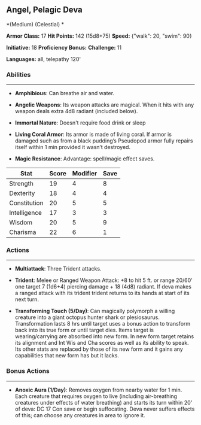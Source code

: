 ## Angel, Pelagic Deva
*(Medium) (Celestial) *

**Armor Class:** 17
**Hit Points:** 142 (15d8+75)
**Speed:** {"walk": 20, "swim": 90}

**Initiative:** 18
**Proficiency Bonus:**
**Challenge:** 11

**Languages:** all, telepathy 120'

### Abilities
 --- 
- **Amphibious**: Can breathe air and water.

- **Angelic Weapons**: Its weapon attacks are magical. When it hits with any weapon deals extra 4d8 radiant (included below).

- **Immortal Nature**: Doesn't require food drink or sleep

- **Living Coral Armor**: Its armor is made of living coral. If armor is damaged such as from a black pudding’s Pseudopod armor fully repairs itself within 1 min provided it wasn’t destroyed.

- **Magic Resistance**: Advantage: spell/magic effect saves.



| Stat | Score | Modifier | Save |
| ---- | ---- | ---- | ---- |
| Strength | 19 | 4 | 8 |
| Dexterity | 18 | 4 | 4 |
| Constitution | 20 | 5 | 5 |
| Intelligence | 17 | 3 | 3 |
| Wisdom | 20 | 5 | 9 |
| Charisma | 22 | 6 | 1 |

### Actions
 --- 
- **Multiattack**: Three Trident attacks.

- **Trident**: Melee or Ranged Weapon Attack: +8 to hit 5 ft. or range 20/60' one target 7 (1d6+4) piercing damage + 18 (4d8) radiant. If deva makes a ranged attack with its trident trident returns to its hands at start of its next turn.

- **Transforming Touch (5/Day)**: Can magically polymorph a willing creature into a giant octopus hunter shark or plesiosaurus. Transformation lasts 8 hrs until target uses a bonus action to transform back into its true form or until target dies. Items target is wearing/carrying are absorbed into new form. In new form target retains its alignment and Int Wis and Cha scores as well as its ability to speak. Its other stats are replaced by those of its new form and it gains any capabilities that new form has but it lacks.

### Bonus Actions
 --- 
- **Anoxic Aura (1/Day)**: Removes oxygen from nearby water for 1 min. Each creature that requires oxygen to live (including air-breathing creatures under effects of water breathing) and starts its turn within 20' of deva: DC 17 Con save or begin suffocating. Deva never suffers effects of this; can choose any creatures in area to ignore it.

